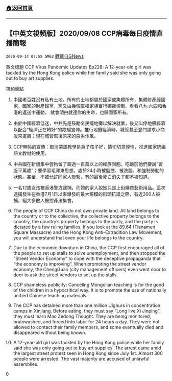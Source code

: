 ###  [:house:返回首頁](https://github.com/ourhimalayas/txt)
---

## 【中英文視頻版】2020/09/08 CCP病毒每日疫情直播簡報
`2020-09-14 07:55 GM62` [轉載自GNews](https://gnews.org/zh-hant/354386/)

英文標題 CCP Virus Pandemic Updates Ep228: A 12-year-old girl was tackled by the Hong Kong police while her family said she was only going out to buy art supplies.

視頻重點

1. 中國老百姓沒有私有土地，所有的土地都屬於國家或集體所有，集體財產歸國家，國家的財產歸黨，黨又由幾個掌權家族實行獨裁控制。看看八九∙六四和香港的返送中運動， 就會明白就連你的生命，也歸國家所有。
2. 由於中國經濟低迷，中共先是鼓勵全民擺地攤以解決就業，後又叫停地攤經濟以配合”經濟正在轉好”的欺騙宣傳。推行地攤經濟時，城管甚至登門請求小商販來擺攤；現在城管恢復原來的惡劣作風。
3. CCP無恥的宣傳：取消蒙語教學是為了孩子好，情切切意惶惶，推進國家統編語文教材的使用。
4. 中共國在新疆集中營拘留了超過一百萬以上的維族同胞。吃飯前他們要說“習近平萬歲”；要學習毛澤東思想。處於24小時被監控、被洗腦、和強制勞動的狀態。甚至，不被允許同家人聯繫，有的最後死亡消失了都不被知道。
5. 一名12歲女孩被香港警方逮捕，而她的家人說她只是上街購買藝術用品。這次逮捕發生在香港7月1日以來爆發的最大規模的街頭抗議之際，有近300人被捕，絕大多數人被控非法集會。


1. The people of CCP China do not own private land. All land belongs to the country or to the collective, the collective property belongs to the country, the country’s property belongs to the party, and the party is dictated by a few ruling families. If you look at the 89.64 (Tianamen Square Massacre) and the Hong Kong Anti-Extradition Law Movement, you will understand that even your life belongs to the country.
2. Due to the economic downturn in China, the CCP first encouraged all of the people to set up stalls to solve unemployment, and then stopped the “Street Vendor Economy” to cope with the deceptive propaganda that “the economy is improving”. When promoting the street vendor economy, the ChengGuan (city management officers) even went door to door to ask the street vendors to set up the stalls.
3. CCP shameless publicity: Canceling Mongolian teaching is for the good of the children in a hypocritical way. It is to promote the use of nationally unified Chinese teaching materials.
4. The CCP has detained more than one million Uighurs in concentration camps in Xinjiang. Before eating, they must say “Long live Xi Jinping”; they must learn Mao Zedong Thought. They are being monitored, brainwashed, and forced into labor for 24 hours a day. They were not allowed to contact their family members, and some eventually died and disappeared without being known.
5. A 12-year-old girl was tackled by the Hong Kong police while her family said she was only going out to buy art supplies. The arrest came amid the largest street protest seen in Hong Kong since July 1st. Almost 300 people were arrested. The vast majority are accused of unlawful assemblies.


0
